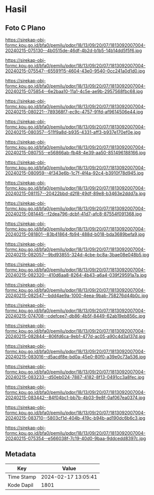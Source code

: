 # Hasil

## Foto C Plano

https://sirekap-obj-formc.kpu.go.id/bfa0/pemilu/pdpr/18/13/09/20/07/1813092007004-20240215-075130--4b0515de-46df-4b2d-b1b5-14b14dd5f5f6.jpg

https://sirekap-obj-formc.kpu.go.id/bfa0/pemilu/pdpr/18/13/09/20/07/1813092007004-20240215-075547--65591f15-4604-43e0-9540-0cc241a0d1d0.jpg

https://sirekap-obj-formc.kpu.go.id/bfa0/pemilu/pdpr/18/13/09/20/07/1813092007004-20240215-075854--6e2baa10-11a1-4c5e-ae9b-2957568fbc68.jpg

https://sirekap-obj-formc.kpu.go.id/bfa0/pemilu/pdpr/18/13/09/20/07/1813092007004-20240215-080221--789368f7-ec9c-4757-91fd-af9614506e44.jpg

https://sirekap-obj-formc.kpu.go.id/bfa0/pemilu/pdpr/18/13/09/20/07/1813092007004-20240215-080357--511f9a8d-b935-4331-aff3-b937e170ef0e.jpg

https://sirekap-obj-formc.kpu.go.id/bfa0/pemilu/pdpr/18/13/09/20/07/1813092007004-20240215-080755--e56866ab-fb48-4e39-aa50-851496188166.jpg

https://sirekap-obj-formc.kpu.go.id/bfa0/pemilu/pdpr/18/13/09/20/07/1813092007004-20240215-080959--4f343e6b-1c7f-4f4a-92c4-b3910f78d945.jpg

https://sirekap-obj-formc.kpu.go.id/bfa0/pemilu/pdpr/18/13/09/20/07/1813092007004-20240215-081157--20422bbd-d2f8-49df-89e8-b3463e2ddd7a.jpg

https://sirekap-obj-formc.kpu.go.id/bfa0/pemilu/pdpr/18/13/09/20/07/1813092007004-20240215-081445--f2dea796-dcbf-41d7-afc8-87554f091368.jpg

https://sirekap-obj-formc.kpu.go.id/bfa0/pemilu/pdpr/18/13/09/20/07/1813092007004-20240215-081801--83b41864-fb94-488d-b018-bda3689befa9.jpg

https://sirekap-obj-formc.kpu.go.id/bfa0/pemilu/pdpr/18/13/09/20/07/1813092007004-20240215-082057--9bd93855-324d-4cbe-bc8a-3bae08e048b5.jpg

https://sirekap-obj-formc.kpu.go.id/bfa0/pemilu/pdpr/18/13/09/20/07/1813092007004-20240215-082320--410d6aa8-8264-4b43-a6a4-039f29591a7a.jpg

https://sirekap-obj-formc.kpu.go.id/bfa0/pemilu/pdpr/18/13/09/20/07/1813092007004-20240215-082547--bdd4ae9a-1000-4eea-9bab-758276d44b0c.jpg

https://sirekap-obj-formc.kpu.go.id/bfa0/pemilu/pdpr/18/13/09/20/07/1813092007004-20240215-074708--cdefcee7-db86-4b5f-8449-62ab19eb856c.jpg

https://sirekap-obj-formc.kpu.go.id/bfa0/pemilu/pdpr/18/13/09/20/07/1813092007004-20240215-082844--806fd6ca-9eb1-477d-ac05-a90c4d3a137d.jpg

https://sirekap-obj-formc.kpu.go.id/bfa0/pemilu/pdpr/18/13/09/20/07/1813092007004-20240215-083016--d5acdf8e-bd0a-45e0-80f0-a39e0c73a536.jpg

https://sirekap-obj-formc.kpu.go.id/bfa0/pemilu/pdpr/18/13/09/20/07/1813092007004-20240215-083233--d50eb024-7887-4182-8f13-0491cc3a8fec.jpg

https://sirekap-obj-formc.kpu.go.id/bfa0/pemilu/pdpr/18/13/09/20/07/1813092007004-20240215-083442--84f04bc1-bb7b-4b03-9e8f-0af067ea0374.jpg

https://sirekap-obj-formc.kpu.go.id/bfa0/pemilu/pdpr/18/13/09/20/07/1813092007004-20240215-083710--5803cf1d-404b-419c-b94b-ad190dc6b6c3.jpg

https://sirekap-obj-formc.kpu.go.id/bfa0/pemilu/pdpr/18/13/09/20/07/1813092007004-20240215-075354--e566038f-7c19-40d0-9baa-9ddcedd8397c.jpg


## Metadata

| Key        | Value               |
| ---------- | ------------------- |
| Time Stamp | 2024-02-17 13:05:41 |
| Kode Dapil | 1801                |




